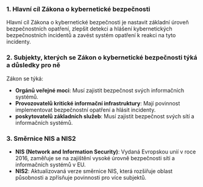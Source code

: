 ### 1. Hlavní cíl Zákona o kybernetické bezpečnosti

Hlavní cíl Zákona o kybernetické bezpečnosti je nastavit základní úroveň bezpečnostních opatření, zlepšit detekci a hlášení kybernetických bezpečnostních incidentů a zavést systém opatření k reakci na tyto incidenty.

### 2. Subjekty, kterých se Zákon o kybernetické bezpečnosti týká a důsledky pro ně

Zákon se týká:

- **Orgánů veřejné moci**: Musí zajistit bezpečnost svých informačních systémů.
- **Provozovatelů kritické informační infrastruktury**: Mají povinnost implementovat bezpečnostní opatření a hlásit incidenty.
- **poskytovatelů základních služeb**: Musí zajistit bezpečnost svých sítí a informačních systémů.

### 3. Směrnice NIS a NIS2

- **NIS (Network and Information Security)**: Vydaná Evropskou unií v roce 2016, zaměřuje se na zajištění vysoké úrovně bezpečnosti sítí a informačních systémů v EU.
- **NIS2**: Aktualizovaná verze směrnice NIS, která rozšiřuje oblast působnosti a zpřísňuje povinnosti pro více subjektů.